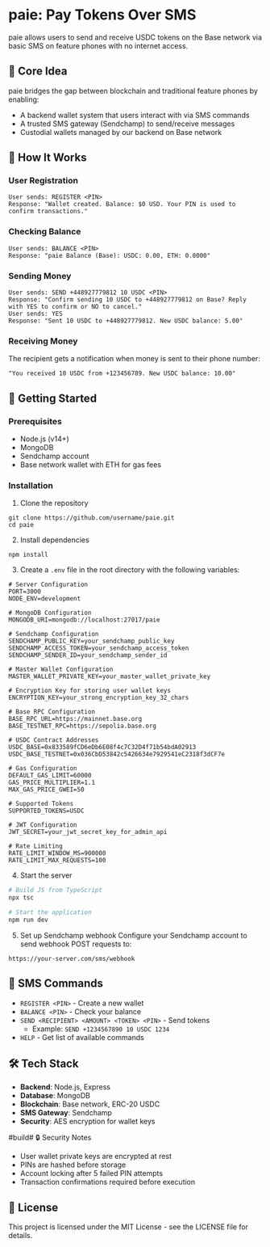 # paie: Pay Tokens Over SMS

paie allows users to send and receive USDC tokens on the Base network via basic SMS on feature phones with no internet access.

## 🔧 Core Idea

paie bridges the gap between blockchain and traditional feature phones by enabling:

- A backend wallet system that users interact with via SMS commands
- A trusted SMS gateway (Sendchamp) to send/receive messages
- Custodial wallets managed by our backend on Base network

## 📱 How It Works

### User Registration
```
User sends: REGISTER <PIN>
Response: "Wallet created. Balance: $0 USD. Your PIN is used to confirm transactions."
```

### Checking Balance
```
User sends: BALANCE <PIN>
Response: "paie Balance (Base): USDC: 0.00, ETH: 0.0000"
```

### Sending Money
```
User sends: SEND +448927779812 10 USDC <PIN>
Response: "Confirm sending 10 USDC to +448927779812 on Base? Reply with YES to confirm or NO to cancel."
User sends: YES
Response: "Sent 10 USDC to +448927779812. New USDC balance: 5.00"
```

### Receiving Money
The recipient gets a notification when money is sent to their phone number:
```
"You received 10 USDC from +123456789. New USDC balance: 10.00"
```

## 🚀 Getting Started

### Prerequisites

- Node.js (v14+)
- MongoDB
- Sendchamp account
- Base network wallet with ETH for gas fees

### Installation

1. Clone the repository
```
git clone https://github.com/username/paie.git
cd paie
```

2. Install dependencies
```
npm install
```

3. Create a `.env` file in the root directory with the following variables:
```
# Server Configuration
PORT=3000
NODE_ENV=development

# MongoDB Configuration
MONGODB_URI=mongodb://localhost:27017/paie

# Sendchamp Configuration
SENDCHAMP_PUBLIC_KEY=your_sendchamp_public_key
SENDCHAMP_ACCESS_TOKEN=your_sendchamp_access_token
SENDCHAMP_SENDER_ID=your_sendchamp_sender_id

# Master Wallet Configuration
MASTER_WALLET_PRIVATE_KEY=your_master_wallet_private_key

# Encryption Key for storing user wallet keys
ENCRYPTION_KEY=your_strong_encryption_key_32_chars

# Base RPC Configuration
BASE_RPC_URL=https://mainnet.base.org
BASE_TESTNET_RPC=https://sepolia.base.org

# USDC Contract Addresses
USDC_BASE=0x833589fCD6eDb6E08f4c7C32D4f71b54bdA02913
USDC_BASE_TESTNET=0x036CbD53842c5426634e7929541eC2318f3dCF7e

# Gas Configuration
DEFAULT_GAS_LIMIT=60000
GAS_PRICE_MULTIPLIER=1.1
MAX_GAS_PRICE_GWEI=50

# Supported Tokens
SUPPORTED_TOKENS=USDC

# JWT Configuration
JWT_SECRET=your_jwt_secret_key_for_admin_api

# Rate Limiting
RATE_LIMIT_WINDOW_MS=900000
RATE_LIMIT_MAX_REQUESTS=100
```

4. Start the server

```bash
# Build JS from TypeScript
npx tsc

# Start the application
npm run dev
```

5. Set up Sendchamp webhook
Configure your Sendchamp account to send webhook POST requests to:
```
https://your-server.com/sms/webhook
```

## 💬 SMS Commands

- `REGISTER <PIN>` - Create a new wallet
- `BALANCE <PIN>` - Check your balance
- `SEND <RECIPIENT> <AMOUNT> <TOKEN> <PIN>` - Send tokens
  - Example: `SEND +1234567890 10 USDC 1234`
- `HELP` - Get list of available commands

## 🛠️ Tech Stack

- **Backend**: Node.js, Express
- **Database**: MongoDB
- **Blockchain**: Base network, ERC-20 USDC
- **SMS Gateway**: Sendchamp
- **Security**: AES encryption for wallet keys

#build# 🔒 Security Notes

- User wallet private keys are encrypted at rest
- PINs are hashed before storage
- Account locking after 5 failed PIN attempts
- Transaction confirmations required before execution

## 📝 License

This project is licensed under the MIT License - see the LICENSE file for details. 